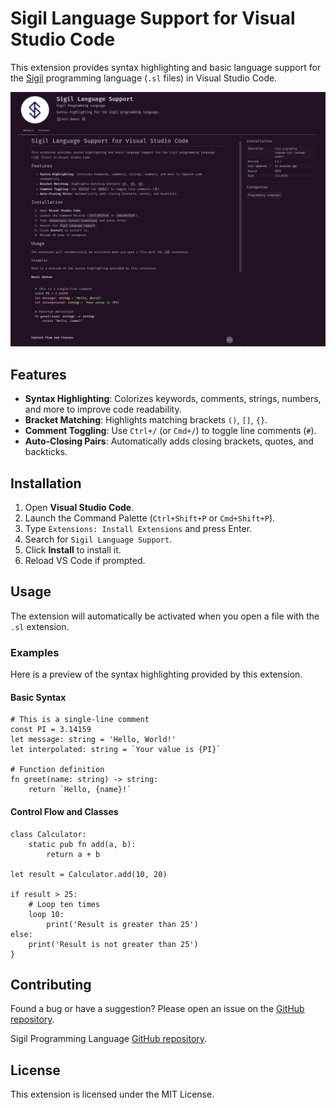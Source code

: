 # Sigil Language Support for Visual Studio Code

This extension provides syntax highlighting and basic language support for the [Sigil](https://github.com/loophole-software/sigil) programming language (`.sl` files) in Visual Studio Code.

![vscode plugin image](https://github.com/rdenadai/sigil-vscode-language-support/blob/38ea4b1a2b33e6ef444019ef06e5b0d52e5e0d78/static/image.png?raw=true)

## Features

- **Syntax Highlighting**: Colorizes keywords, comments, strings, numbers, and more to improve code readability.
- **Bracket Matching**: Highlights matching brackets `()`, `[]`, `{}`.
- **Comment Toggling**: Use `Ctrl+/` (or `Cmd+/`) to toggle line comments (`#`).
- **Auto-Closing Pairs**: Automatically adds closing brackets, quotes, and backticks.

## Installation

1. Open **Visual Studio Code**.
2. Launch the Command Palette (`Ctrl+Shift+P` or `Cmd+Shift+P`).
3. Type `Extensions: Install Extensions` and press Enter.
4. Search for `Sigil Language Support`.
5. Click **Install** to install it.
6. Reload VS Code if prompted.

## Usage

The extension will automatically be activated when you open a file with the `.sl` extension.

### Examples

Here is a preview of the syntax highlighting provided by this extension.

#### Basic Syntax

```sigil
# This is a single-line comment
const PI = 3.14159
let message: string = 'Hello, World!'
let interpolated: string = `Your value is {PI}`

# Function definition
fn greet(name: string) -> string:
    return `Hello, {name}!`
```

#### Control Flow and Classes

```sigil
class Calculator:
    static pub fn add(a, b):
        return a + b

let result = Calculator.add(10, 20)

if result > 25:
    # Loop ten times
    loop 10:
        print('Result is greater than 25')
else:
    print('Result is not greater than 25')
}
```

## Contributing

Found a bug or have a suggestion? Please open an issue on the [GitHub repository](https://github.com/loophole-software/sigil-vscode-language-support).

Sigil Programming Language [GitHub repository](https://github.com/loophole-software/sigil).

## License

This extension is licensed under the MIT License.
